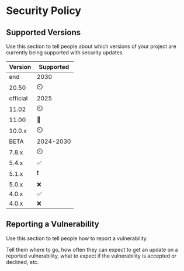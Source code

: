 # Security Policy

## Supported Versions

Use this section to tell people about which versions of your project are
currently being supported with security updates.

| Version|   Supported        |
| -----  |     ----          |
| end    |     2030           |
| 20.50  |       ⏲️           |
|official|      2025          |
| 11.02  |       ⏲️           |
| 11.00  |       🛑           |
| 10.0.x |       ⏲️           |
|  BETA  |     2024-2030      | 
| 7.8.x  |       ⏲️           |
| 5.4.x  | :white_check_mark: |
| 5.1.x  | :exclamation:      |
| 5.0.x  | :x:                 |
| 4.0.x  | :white_check_mark:  |
| 4.0.x  | :x:                 |

## Reporting a Vulnerability 

Use this section to tell people how to report a vulnerability.

Tell them where to go, how often they can expect to get an update on a
reported vulnerability, what to expect if the vulnerability is accepted or
declined, etc.

